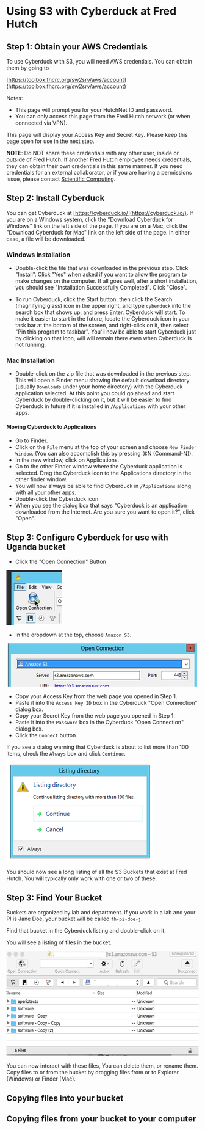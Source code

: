 # Using S3 with Cyberduck at Fred Hutch

## Step 1: Obtain your AWS Credentials

To use Cyberduck with S3, you will need AWS credentials. You can obtain them by going to 

[https://toolbox.fhcrc.org/sw2srv/aws/account](https://toolbox.fhcrc.org/sw2srv/aws/account)

Notes:

* This page will prompt you for your HutchNet ID and password.
* You can only access this page from the Fred Hutch network (or when connected via VPN). 

This page will display your Access Key and Secret Key. Please keep this page open for use in the next step.

**NOTE**: Do NOT share these credentials with any other user, inside or outside of Fred Hutch. If another Fred Hutch
employee needs credentials, they can obtain their own credentials in this same manner. If you need credentials for an 
external collaborator, or if you are having a permissions issue, 
please contact [Scientific Computing](https://centernet.fredhutch.org/cn/u/center-it/cio/scicomp.html).

## Step 2: Install Cyberduck

You can get Cyberduck at [https://cyberduck.io/](https://cyberduck.io/). 
If you are on a Windows system, click the "Download Cyberduck for Windows" link on the left side of the page. 
If you are on a Mac, click the "Download Cyberduck for Mac" 
link on the left side of the page. In either case, a file will be downloaded.

### Windows Installation

* Double-click the file that was downloaded in the previous step. Click "Install". 
Click "Yes" when asked if you want to allow the program to make changes on the computer. 
If all goes well, after a short installation, you should see "Installation Successfully Completed". Click "Close". 

* To run Cyberduck, click the Start button, then click the Search (magnifying glass) icon in the upper right, and type `cyberduck` into the search box that shows up, and press Enter. Cyberduck will start. To make it easier to start in the future, locate the Cyberduck icon in your task bar at the bottom of the screen, and right-click on it, then select "Pin this program to taskbar". You'll now be able to start Cyberduck just by clicking on that icon, will will remain there even when Cyberduck is not running.

### Mac Installation

* Double-click on the zip file that was downloaded in the previous step. This will open a Finder menu showing the default download directory (usually `Downloads` under your home directory) with the Cyberduck application selected. At this point you could go ahead and start Cyberduck by double-clicking on it, but it will be easier to find Cyberduck in future if it is installed in `/Applications` with your other apps. 

#### Moving Cyberduck to Applications

* Go to Finder.
* Click on the `File` menu at the top of your screen and choose `New Finder Window`. (You can also accomplish this by pressing ⌘N (Command-N)).
* In the new window, click on Applications.
* Go to the other Finder window where the Cyberduck application is selected. Drag the Cyberduck icon to the Applications directory in the other finder window.
* You will now always be able to find Cyberduck in `/Applications` along with all your other apps.
* Double-click the Cyberduck icon.
* When you see the dialog box that says "Cyberduck is an application downloaded from the Internet. Are you sure you want to open it?", click "Open". 

## Step 3: Configure Cyberduck for use with Uganda bucket

* Click the "Open Connection" Button

![OpenConnection](OpenConnection.jpg)

* In the dropdown at the top, choose `Amazon S3`.

![AmazonS3](AmazonS3.jpg)

* Copy your Access Key from the web page you opened in Step 1.
* Paste it into the `Access Key ID` box in the Cyberduck "Open Connection" dialog box.
* Copy your Secret Key from the web page you opened in Step 1.
* Paste it into the `Password` box in the Cyberduck "Open Connection" dialog box.
* Click the `Connect` button

If you see a dialog warning that Cyberduck is about to list more than 100 items, check the `Always` box and click `Continue`.

<img border=0 width="383" height="262" src="ListingDirectory.jpg"></image>

You should now see a long listing of all the S3 Buckets that exist at Fred Hutch. 
You will typically only work with one or two of these.


## Step 3: Find Your Bucket

Buckets are organized by lab and department. If you work in a lab and your PI is Jane Doe, your bucket will be called
`fh-pi-doe-j`. 

Find that bucket in the Cyberduck listing and double-click on it.

You will see a listing of files in the bucket. 

<img border="0" width="594" height="275" src="FileDisplay.jpg"></image>

You can now interact with these files, You can delete them, or rename them. Copy files to or from the bucket by dragging
files from or to Explorer (Windows) or Finder (Mac).

## Copying files into your bucket

## Copying files from your bucket to your computer



<p>&nbsp;</p>
<p>&nbsp;</p>
<p>&nbsp;</p>
<p>&nbsp;</p>

